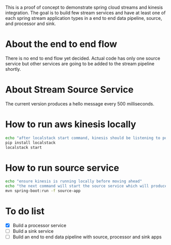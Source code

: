 This is a proof of concept to demonstrate spring cloud streams and kinesis integration.
The goal is to build few stream services and have at least one of each spring stream application types in a end to end data pipeline, source, and processor and sink.

# About the end to end flow

There is no end to end flow yet decided. Actual code has only one source service but other services are going to be added to the stream pipeline shortly.

# About Stream Source Service

The current version produces a hello message every 500 milliseconds.
 
# How to run aws kinesis locally

```bash
echo "after localstack start command, kinesis should be listening to port 4568"
pip install localstack
localstack start
```

# How to run source service

```bash
echo "ensure kinesis is running locally before moving ahead"
echo "the next command will start the source service which will produce a hello message every 500ms. the application will log 'Producing Hello Message' every time a message is producer."
mvn spring-boot:run -f source-app
```

# To do list
- [x] Build a processor service
- [ ] Build a sink service
- [ ] Build an end to end data pipeline with source, processor and sink apps 
